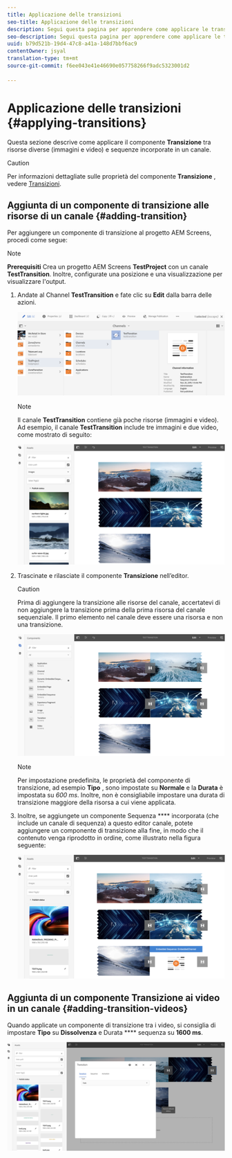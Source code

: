 ```yaml
---
title: Applicazione delle transizioni
seo-title: Applicazione delle transizioni
description: Segui questa pagina per apprendere come applicare le transizioni ai tuoi progetti Screens.
seo-description: Segui questa pagina per apprendere come applicare le transizioni ai tuoi progetti Screens.
uuid: b79d521b-19d4-47c8-a41a-148d7bbf6ac9
contentOwner: jsyal
translation-type: tm+mt
source-git-commit: f6ee043e41e46690e057758266f9adc5323001d2

---
```



# Applicazione delle transizioni {#applying-transitions}

Questa sezione descrive come applicare il componente **Transizione** tra risorse diverse (immagini e video) e sequenze incorporate in un canale.


>[!CAUTION]
>
>Per informazioni dettagliate sulle proprietà del componente **Transizione** , vedere [Transizioni](adding-components-to-a-channel.md#transition).

## Aggiunta di un componente di transizione alle risorse di un canale {#adding-transition}

Per aggiungere un componente di transizione al progetto AEM Screens, procedi come segue:

>[!NOTE]
>
>**Prerequisiti**
> Crea un progetto AEM Screens **TestProject** con un canale **TestTransition**. Inoltre, configurate una posizione e una visualizzazione per visualizzare l'output.

1. Andate al Channel **TestTransition** e fate clic su **Edit** dalla barra delle azioni.

   ![image1](assets/transitions1.png)

   >[!NOTE]
   >
   >Il canale **TestTransition** contiene già poche risorse (immagini e video). Ad esempio, il canale **TestTransition** include tre immagini e due video, come mostrato di seguito:

   ![image2](assets/transitions2.png)


1. Trascinate e rilasciate il componente **Transizione** nell’editor.
   >[!CAUTION]
   >
   >Prima di aggiungere la transizione alle risorse del canale, accertatevi di non aggiungere la transizione prima della prima risorsa del canale sequenziale. Il primo elemento nel canale deve essere una risorsa e non una transizione.

   ![image3](assets/transitions3.png)

   > [!NOTE]
   >
   >Per impostazione predefinita, le proprietà del componente di transizione, ad esempio **Tipo** , sono impostate su **Normale** e la **Durata** è impostata su *600 ms*.  Inoltre, non è consigliabile impostare una durata di transizione maggiore della risorsa a cui viene applicata.

1. Inoltre, se aggiungete un componente Sequenza **** incorporata (che include un canale di sequenza) a questo editor canale, potete aggiungere un componente di transizione alla fine, in modo che il contenuto venga riprodotto in ordine, come illustrato nella figura seguente:

   ![image3](assets/transitions5.png)

## Aggiunta di un componente Transizione ai video in un canale {#adding-transition-videos}

Quando applicate un componente di transizione tra i video, si consiglia di impostare **Tipo** su **Dissolvenza** e Durata **** sequenza su **1600 ms**.

![image3](assets/transitions4.png)
